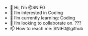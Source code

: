 - 👋 Hi, I’m @SNIF0
- 👀 I’m interested in Coding
- 🌱 I’m currently learning: Coding
- 💞️ I’m looking to collaborate on. ???  
- 📫 How to reach me: SNIF0@github

<!---
SNIF0/SNIF0 is a ✨ special ✨ repository because its `README.md` (this file) appears on your GitHub profile.
You can click the Preview link to take a look at your changes.
--->
